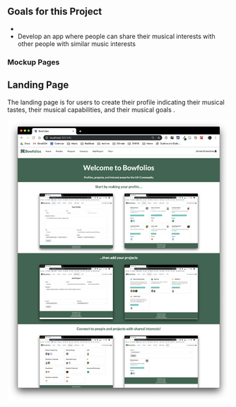 ## Goals for this Project

- 
- Develop an app where people can share their musical interests with other people with similar music interests 

### Mockup Pages 
## Landing Page

The landing page is for users to create their profile indicating their musical tastes, their musical capabilities, and their musical goals . 

![](images/landing-page.png)
